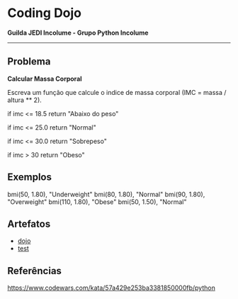 # Coding Dojo

**Guilda JEDI Incolume - Grupo Python Incolume**

---

## Problema

**Calcular Massa Corporal**

Escreva um função que calcule o indice de massa corporal (IMC = massa / altura ** 2).

if imc <= 18.5 return "Abaixo do peso"

if imc <= 25.0 return "Normal"

if imc <= 30.0 return "Sobrepeso"

if imc > 30 return "Obeso"


## Exemplos

bmi(50, 1.80), "Underweight"
bmi(80, 1.80), "Normal"
bmi(90, 1.80), "Overweight"
bmi(110, 1.80), "Obese"
bmi(50, 1.50), "Normal"

## Artefatos
- [dojo](./dojo20220805.py)
- [test](./test_20220805.py)


## Referências

https://www.codewars.com/kata/57a429e253ba3381850000fb/python
